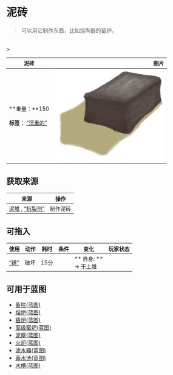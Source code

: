 # 泥砖  
> 可以用它制作东西，比如烧陶器的窑炉。  
<br>  
>   
  
  泥砖  |   图片   
 ----  |  ----:   
 **重量：**150<br><br>**标签：**	[“沉重的”](tag_Heavy.md)  |  <img decoding="async" src="Sprite/MudBrick.png" href="a.md" style="max-width:300px;max-height:300px;">   
  
## 获取来源  
来源  |  操作  
----  |  ----  
[泥堆](MudPile.md) , [“抗裂剂”](tag_Temper.md)  |  制作泥砖  
## 可拖入  
使用  |  动作  |  耗时  |  条件  |  变化  |  玩家状态  
----  |  ----  |  ----  |  ----  |  ----  |  ----  
[“锤”](tag_Hammer.md)  |  破坏  |  15分  |    |  ** 自身: **<br>→ [干土堆](DirtPile.md)  |    
## 可用于蓝图  
- [畜栏(蓝图)](Bp_Enclosure.md)  
- [熔炉(蓝图)](Bp_Forge.md)  
- [窑炉(蓝图)](Bp_Kiln.md)  
- [高级窑炉(蓝图)](Bp_KilnAdvanced.md)  
- [泥屋(蓝图)](Bp_MudHut.md)  
- [火炉(蓝图)](Bp_Stove.md)  
- [滤水器(蓝图)](Bp_WaterFilter.md)  
- [蓄水池(蓝图)](Bp_WaterReservoir.md)  
- [水槽(蓝图)](Bp_WateringTrough.md)  
  
  
